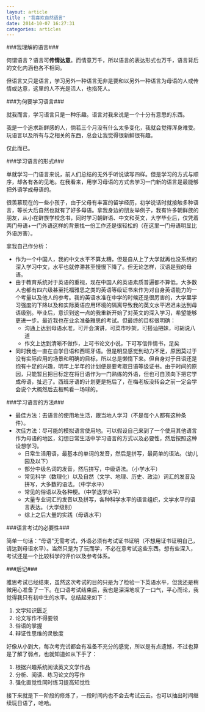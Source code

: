 ```yaml
---
layout: article
title : "我喜欢自然语言"
date: 2014-10-07 16:27:31
categories: articles
---
```


###我理解的语言###

何谓语言？语言可**传情达意**。而情意万千，所以语言的表达形式也万千，语言背后的文化内涵也各不相同。

但语言又只是语言，学习另外一种语言无非是要和以另外一种语言为母语的人或传情或达意，这里的人不光是活人，也指死人。

###为何要学习语言###

就我而言，学习语言只是一种乐趣。语言对我来说是一个十分有意思的东西。

我是一个追求新鲜感的人，倘若三个月没有什么太多变化，我就会觉得浑身难受。玩语言以及所有与之相关的东西，总会让我觉得很新鲜很有趣。

仅此而已。

###学习语言的形式###

单就学习一门语言来说，前人们总结的无外乎听说读写四样。但是学习的方式与顺序，却各有各的见地。在我看来，用学习母语的方式去学习一门新的语言是最能够把外语学成母语的。

很羡慕现在的一些小孩子，由于父母有丰富的留学经历，初学说话时就接触多种语言，等长大后自然也就有了好多母语。拿我身边的朋友举例子，我有许多朝鲜族的朋友，从小在鲜族学校念书，同时学习朝鲜语、中文和英文，大学毕业后，仅凭着两门母语+一门外语这样的背景找一份工作还是很轻松的（在这里一门母语明显比外语厉害）。

拿我自己作分析：

- 作为一个中国人，我的中文水平不算太糟，但是自从上了大学就再也没系统的深入学习中文，水平也就停滞甚至慢慢下降了。但无论怎样，汉语是我的母语。
- 由于教育系统对于英语的重视，现在中国人的英语素质普遍都不算低。大多数人也都有四六级甚至托福雅思之类的英语等级证书来作为对自身英语能力的一个考量以及他人的参考。我的英语水准在中学的时候还是很厉害的，大学里学习强度的下降以及和实际英语应用环境的隔离导致我的英文水平迟迟未达到母语级别。毕业后，意识到这一点的我重新开始了对英文的深入学习，希望能够更进一步。最近我也在业余准备雅思的考试。但最终的目标很明确：
	- 沟通上达到母语水准，可开会演讲，可菜市吵架，可搭讪把妹，可胡说八道
	- 作文上达到清晰不做作，上可书论文小说，下可写信件情书，足矣
- 同时我也一直在自学日语和西班牙语。但是明显感觉到动力不足，原因莫过于没有实际应用的场景和明确的目标，所以总是懒惰下来。但自身对于日语还是抱有十足的兴趣，明年上半年的计划便是要考取日语等级证书。由于时间的原因，只能暂且把目标定在将日语作为一门熟练的外语，但也可自顶向下把它学成母语，扯远了。西班牙语的计划更是拖后了，在梅老板没转会之前一定会学会说个大概然后去板鸭看一场球的。

###学习语言的方法###

- 最佳方法：去语言的使用地生活，跟当地人学习（不是每个人都有这种条件）。
- 次佳方法：尽可能的模拟语言使用地。可以假设自己来到了一个使用其他语言作为母语的地区，幻想日常生活中学习语言的方式以及必要性，然后按照这种设想学习。
	- 日常生活用语，最基本的单词的发音，然后是拼写，最简单的语法。（幼儿园及以下）
	- 部分中级名词的发音，然后拼写，中级语法。（小学水平）
	- 常见科学（数理化）以及自然（文学、地理、历史、政治）词汇的发音及拼写，大多数的语法。（中学水平）
	- 常见的俗语以及各种梗。（中学退学水平）
	- 大量专业词汇的发音以及拼写，各种科学水平的语言组织，文学水平的语言表达。（大学级别）
	- 综上之后大量的实践（母语水平）

###语言考试的必要性###

简单一句话：“母语"无需考试，外语必须有考试证书证明（不想用证书证明自己，请达到母语水平）。当然只是为了玩而学，不必在意考试这些东西。想有些深入，考试还是一个比较科学的评价以及参考体系。

###后记###

雅思考试已经结束，虽然这次考试的目的只是为了检验一下英语水平，但我还是稍微用心准备了一下。在口语考试结束后，我也是深深地叹了一口气，平心而论，我觉得我只有初中生的水平。总结起来如下：

1. 文学知识匮乏
2. 论文写作不得要领
3. 俗语的掌握
4. 辩证性思维的灵敏度

好像从小到大，每次考完试都会有准备不充分的感觉，所以是有点遗憾，不过也算是了解了弱点，也就知道如从下手了：

1. 根据兴趣系统阅读英文文学作品
2. 分析、阅读、练习论文的写作
3. 强化直觉性同时练习提高知觉性

接下来就是下一阶段的修炼了，一段时间内也不会去考试云云。也可以抽出时间继续玩日语了，哈哈。
